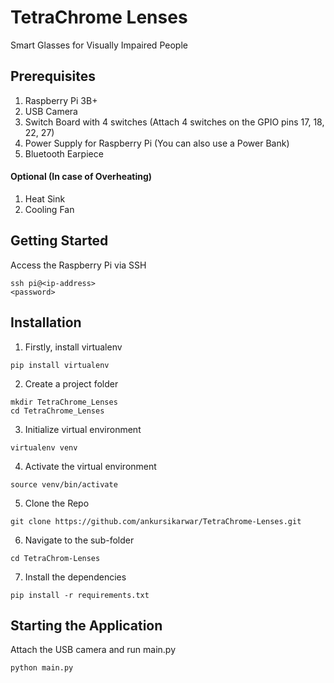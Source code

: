# TetraChrome Lenses

Smart Glasses for Visually Impaired People

## Prerequisites

1. Raspberry Pi 3B+
2. USB Camera
3. Switch Board with 4 switches (Attach 4 switches on the GPIO pins 17, 18, 22, 27)
4. Power Supply for Raspberry Pi (You can also use a Power Bank)
5. Bluetooth Earpiece

#### Optional (In case of Overheating) 

1. Heat Sink
2. Cooling Fan

## Getting Started

Access the Raspberry Pi via SSH

```
ssh pi@<ip-address>
<password>
```

## Installation

1. Firstly, install virtualenv

```
pip install virtualenv
```

2. Create a project folder

```
mkdir TetraChrome_Lenses
cd TetraChrome_Lenses
```

3. Initialize virtual environment 

```
virtualenv venv
```

4. Activate the virtual environment

```
source venv/bin/activate
```

5. Clone the Repo

```
git clone https://github.com/ankursikarwar/TetraChrome-Lenses.git
```

6. Navigate to the sub-folder

```
cd TetraChrom-Lenses
```

7. Install the dependencies

```
pip install -r requirements.txt
```

## Starting the Application 

Attach the USB camera and run main.py

```
python main.py
```

